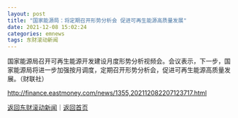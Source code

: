 ```yaml
---
layout: post
title: "国家能源局：将定期召开形势分析会 促进可再生能源高质量发展"
date: 2021-12-08 15:02:24
categories: emnews
tags: 东财滚动新闻
---
```


国家能源局召开可再生能源开发建设月度形势分析视频会。会议表示，下一步，国家能源局将进一步加强按月调度，定期召开形势分析会，促进可再生能源高质量发展。（财联社）

<http://finance.eastmoney.com/news/1355,202112082207123717.html>

[返回东财滚动新闻](//finews.withounder.com/emnews/)｜[返回首页](//finews.withounder.com/)
